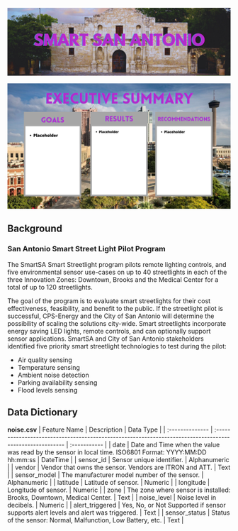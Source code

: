![header](./visuals/header.png)

![exec-summary](./visuals/executive_summary.png)

## Background

### San Antonio Smart Street Light Pilot Program

The SmartSA Smart Streetlight program pilots remote lighting controls, and five environmental sensor use-cases on up to 40 streetlights in each of the three Innovation Zones: Downtown, Brooks and the Medical Center for a total of up to 120 streetlights.

The goal of the program is to evaluate smart streetlights for their cost effectiveness, feasibility, and benefit to the public. If the streetlight pilot is successful, CPS-Energy and the City of San Antonio will determine the possibility of scaling the solutions city-wide. Smart streetlights incorporate energy saving LED lights, remote controls, and can optionally support sensor applications. SmartSA and City of San Antonio stakeholders identified five priority smart streetlight technologies to test during the pilot:
- Air quality sensing
- Temperature sensing
- Ambient noise detection
- Parking availability sensing
- Flood levels sensing


## Data Dictionary
**noise.csv**
| Feature Name    | Description                                                                                              | Data Type    |
| :-------------- | :------------------------------------------------------------------------------------------------------- | :----------- |
| date            | Date and Time when the value was read by the sensor in local time. ISO6801 Format: YYYY:MM:DD hh:mm:ss   | DateTime     |
| sensor_id       | Sensor unique identifier.                                                                                | Alphanumeric |
| vendor          | Vendor that owns the sensor. Vendors are ITRON and ATT.                                                  | Text         |
| sensor_model    | The manufacturer model number of the sensor.                                                             | Alphanumeric |
| latitude        | Latitude of sensor.                                                                                      | Numeric      |
| longitude       | Longitude of sensor.                                                                                     | Numeric      |
| zone            | The zone where sensor is installed: Brooks, Downtown, Medical Center.                                    | Text         |
| noise_level     | Noise level in decibels.                                                                                 | Numeric      |
| alert_triggered | Yes, No, or Not Supported if sensor supports alert levels and alert was triggered.                       | Text         |
| sensor_status   | Status of the sensor: Normal, Malfunction, Low Battery, etc.                                             | Text         |

